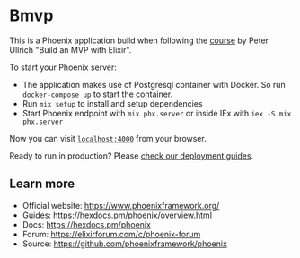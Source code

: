 # Bmvp

This is a Phoenix application build when following the [course](https://pjullrich.gumroad.com/l/bmvp) by Peter Ullrich "Build an MVP with Elixir".

To start your Phoenix server:

- The application makes use of Postgresql container with Docker. So run `docker-compose up` to start the container.
- Run `mix setup` to install and setup dependencies
- Start Phoenix endpoint with `mix phx.server` or inside IEx with `iex -S mix phx.server`

Now you can visit [`localhost:4000`](http://localhost:4000) from your browser.

Ready to run in production? Please [check our deployment guides](https://hexdocs.pm/phoenix/deployment.html).

## Learn more

- Official website: https://www.phoenixframework.org/
- Guides: https://hexdocs.pm/phoenix/overview.html
- Docs: https://hexdocs.pm/phoenix
- Forum: https://elixirforum.com/c/phoenix-forum
- Source: https://github.com/phoenixframework/phoenix
